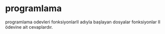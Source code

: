 # programlama
programlama odevleri
fonksiyonlarII adıyla başlayan dosyalar fonksiyonlar II ödevine ait cevaplardır.

